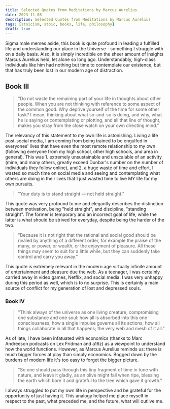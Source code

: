```yaml
---
title: Selected Quotes from Meditations by Marcus Aurelius
date: 2023-11-08
description: Selected Quotes from Meditations by Marcus Aurelius
tags: [stoicism, stoic, books, life, philosophy]
draft: true
---
```


Sigma male memes aside, this book is quite profound in leading a fulfilled life and understanding our place in the Universe - something I struggle with on a daily basis. Also, it is simply incredible on the sheer amount of insights Marcus Aurelius held, let alone so long ago. Understandably, high-class individuals like him had nothing but time to contemplate our existence, but that has truly been lost in our modern age of distraction.

## Book III

  > "Do not waste the remaining part of your life in thoughts about other people. When you are not thinking with reference to some aspect of the common good. Why deprive yourself of the time for some other task? I mean, thinking about what so-and-so is doing, and why, what he is saying or contemplating or plotting, and all that line of thought, makes you stray from the close watch on your own directing mind."

  The relevancy of this statement to my own life is astonishing. Living a life post-social media, I am coming from being trained to be engulfed in everyones' lives that have even the most remote relationship to my own (following everyone from my high school, other high schools, and area in general). This was 1. extremely unsustainable and unscalable of an activity (mine, and many others, greatly exceed Dunbar's number on the number of individuals they follow online), and 2. a huge waste of time and effort. I wasted so much time on social media and seeing and contemplating what others are doing in their lives that I just wasted time to live MY life for my own pursuits.

  > "Your duty is to stand straight — not held straight."

  This quote was very profound to me and elegantly describes the distinction between motivation, being "held straight", and discipline, "standing straight". The former is temporary and an incorrect goal of life, while the latter is what should be strived for everyday, despite being the harder of the two.

  > "Because it is not right that the rational and social good should be rivaled by anything of a different order, for example the praise of the many, or power, or wealth, or the enjoyment of pleasure. All these things may seem to suit for a little while, but they can suddenly take control and carry you away."

  This quote is extremely relevant in the modern age virtually infinite amount of entertainment and pleasure due the web. As a teenager, I was certainly carried away in video games, Netflix, and social media. I was very unhappy during this period as well, which is to no surprise. This is certainly a main source of conflict for my generation of lost and depressed souls.

### Book IV

  > "Think always of the universe as one living creature, compromising one substance and one soul: how all is absorbed into this one consciousness; how a single impulse governs all its actions; how all things collaborate in all that happens; the very web and mesh of it all."

  As of late, I have been infatuated with economics (thanks to Marc Andreeson podcasts on Lex Fridman and a16z) as a viewpoint to understand how the world functions. However, as Marcus Aurelius reminds us: there is much bigger forces at play than simply economics. Bogged down by the burdens of modern life it's too easy to forget the bigger picture.

  > "So one should pass through this tiny fragment of time in tune with nature, and leave it gladly, as an olive might fall when ripe, blessing the earth which bore it and grateful to the tree which gave it growth."

  I always struggled to put my own life in perspective and be grateful for the opportunity of just having it. This analogy helped me place myself in respect to the past, what preceded me, and the future, what will outlive me.
